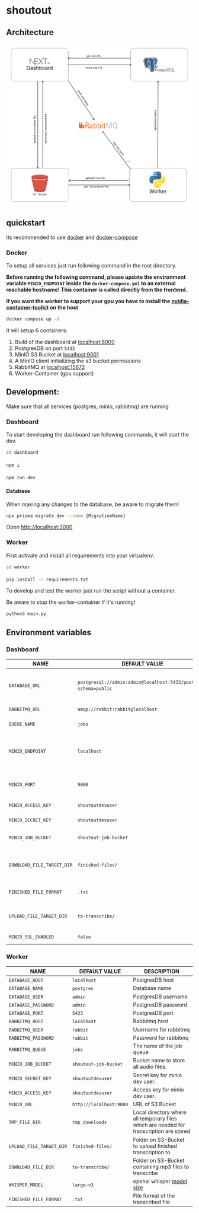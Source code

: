 # shoutout

## Architecture

![.assets/arch.png](.assets/arch.png)

## quickstart

Its recommended to use [docker](https://docs.docker.com/get-docker/) and [docker-compose](https://docs.docker.com/compose/install/)

### Docker

To setup all services just run following command in the root directory.

**Before running the following command, please update the environment variable `MINIO_ENDPOINT` inside the `docker-compose.yml` to an external reachable hostname! This container is called directly from the frontend.**

**If you want the worker to support your gpu you have to install the [nvidia-container-toolkit](https://docs.nvidia.com/datacenter/cloud-native/container-toolkit/latest/install-guide.html) on the host**

```sh
docker compose up -d
```

It will setup 6 containers:
1. Build of the dashboard at [localhost:8000](http://localhost:8000)
2. PostgresDB on port `5433`
3. MinIO S3 Bucket at [localhost:9001](http://localhost:9001)
4. A MinIO client initializing the s3 bucket permissions
5. RabbitMQ at [localhost:15672](http://localhost:15672)
6. Worker-Container (gpu support)

## Development:

Make sure that all services (postgres, minio, rabbitmq) are running

### Dashboard

To start developing the dashboard run following commands, it will start the dev.

```bash
cd dashboard

npm i

npm run dev
```

#### Database

When making any changes to the database, be aware to migrate them!

```bash
npx prisma migrate dev --name {MigrationName}
```

Open [http://localhost:3000](http://localhost:3000)

### Worker

First activate and install all requirements into your virtualenv.

```bash
cd worker

pip install -r requirements.txt
```

To develop and test the worker just run the script without a container.

Be aware to stop the worker-container if it's running!

```bash
python3 main.py
```

## Environment variables

### Dashboard

| NAME                       | DEFAULT VALUE                                                    | DESCRIPTION                                                                    |
| -------------------------- | ---------------------------------------------------------------- | ------------------------------------------------------------------------------ |
| `DATABASE_URL`             | `postgresql://admin:admin@localhost:5433/postgres?schema=public` | It is required for prisma to connect with the postgres database.               |
| `RABBITMQ_URL`             | `amqp://rabbit:rabbit@localhost`                                 | URL of the rabbitmq                                                            |
| `QUEUE_NAME`               | `jobs`                                                           | The name of the job-queue                                                      |
| `MINIO_ENDPOINT`           | `localhost`                                                      | This is the endpoint of minio server. It will be the IP address of the server. |
| `MINIO_PORT`               | `9000`                                                           | Minio port for communication from dashboard.                                   |
| `MINIO_ACCESS_KEY`         | `shoutoutdevuser`                                                | Access key for minio dev user.                                                 |
| `MINIO_SECRET_KEY`         | `shoutoutdevuser`                                                | Secret key for minio dev user.                                                 |
| `MINIO_JOB_BUCKET`         | `shoutout-job-bucket`                                            | Bucket name to store all audio files.                                          |
| `DOWNLOAD_FILE_TARGET_DIR` | `finished-files/`                                                | Folder on S3-Bucket containing transcribed files                               |
| `FINISHED_FILE_FORMAT`     | `.txt`                                                           | The download format of the finished file                                       |
| `UPLOAD_FILE_TARGET_DIR`   | `to-transcribe/`                                                 | Folder on S3-Bucket to upload mp3 files to                                     |
| `MINIO_SSL_ENABLED`        | `false`                                                          | SSL setting for S3 Bucket                                                      |

### Worker

| NAME                     | DEFAULT VALUE           | DESCRIPTION                                                                                   |
| ------------------------ | ----------------------- | --------------------------------------------------------------------------------------------- |
| `DATABASE_HOST`          | `localhost`             | PostgresDB host                                                                               |
| `DATABASE_NAME`          | `postgres`              | Database name                                                                                 |
| `DATABASE_USER`          | `admin`                 | PostgresDB username                                                                           |
| `DATABASE_PASSWORD`      | `admin`                 | PostgresDB password                                                                           |
| `DATABASE_PORT`          | `5433`                  | PostgresDB port                                                                               |
| `RABBITMQ_HOST`          | `localhost`             | Rabbitmq host                                                                                 |
| `RABBITMQ_USER`          | `rabbit`                | Username for rabbitmq                                                                         |
| `RABBITMQ_PASSWORD`      | `rabbit`                | Password for rabbitmq                                                                         |
| `RABBITMQ_QUEUE`         | `jobs`                  | The name of the job queue                                                                     |
| `MINIO_JOB_BUCKET`       | `shoutout-job-bucket`   | Bucket name to store all audio files.                                                         |
| `MINIO_SECRET_KEY`       | `shoutoutdevuser`       | Secret key for minio dev user.                                                                |
| `MINIO_ACCESS_KEY`       | `shoutoutdevuser`       | Access key for minio dev user.                                                                |
| `MINIO_URL`              | `http://localhost:9000` | URL of S3 Bucket                                                                              |
| `TMP_FILE_DIR`           | `tmp_downloads`         | Local directory where all temporary files which are needed for transcription are stored       |
| `UPLOAD_FILE_TARGET_DIR` | `finished-files/`       | Folder on S3-Bucket to upload finished transcription to                                       |
| `DOWNLOAD_FILE_DIR`      | `to-transcribe/`        | Folder on S3-Bucket containing mp3 files to transcribe                                        |
| `WHISPER_MODEL`          | `large-v3`              | openai whisper [model size](https://github.com/openai/whisper#available-models-and-languages) |
| `FINISHED_FILE_FORMAT`   | `.txt`                  | File format of the transcribed file                                                           |
